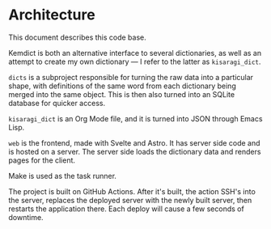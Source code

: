 # Architecture

This document describes this code base.

Kemdict is both an alternative interface to several dictionaries, as well as an attempt to create my own dictionary — I refer to the latter as `kisaragi_dict`.

`dicts` is a subproject responsible for turning the raw data into a particular shape, with definitions of the same word from each dictionary being merged into the same object. This is then also turned into an SQLite database for quicker access.

`kisaragi_dict` is an Org Mode file, and it is turned into JSON through Emacs Lisp.

`web` is the frontend, made with Svelte and Astro. It has server side code and is hosted on a server. The server side loads the dictionary data and renders pages for the client.

Make is used as the task runner.

The project is built on GitHub Actions. After it's built, the action SSH's into the server, replaces the deployed server with the newly built server, then restarts the application there. Each deploy will cause a few seconds of downtime.
